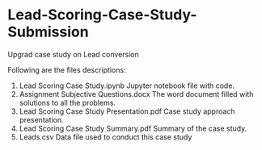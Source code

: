 # Lead-Scoring-Case-Study-Submission
Upgrad case study on Lead conversion

Following are the files descriptions:

1. Lead Scoring Case Study.ipynb
    Jupyter notebook file with code.
2. Assignment Subjective Questions.docx
    The word document filled with solutions to all the problems.
3. Lead Scoring Case Study Presentation.pdf
    Case study approach presentation.
4. Lead Scoring Case Study Summary.pdf
    Summary of the case study.
5. Leads.csv
    Data file used to conduct this case study
